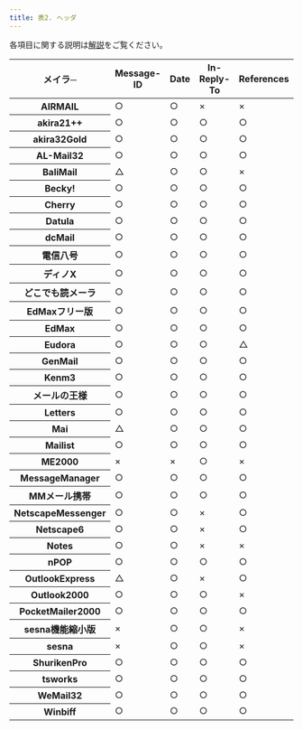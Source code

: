 ```yaml
---
title: 表2. へッダ
---
```

各項目に関する説明は[解説](/win-mailer/exp-header.html)をご覧ください。

<table data-border="1">
<thead>
<tr class="tableheader">
<th>メイラ─</th>
<th>Message-ID</th>
<th>Date</th>
<th>In-Reply-To</th>
<th>References</th>
<th>Content-Disposition</th>
<th>適切なMediaType</th>
</tr>
</thead>
<tbody>
<tr id="airmail.xml" class="shareware">
<th>AIRMAIL</th>
<td>○</td>
<td>○</td>
<td>×</td>
<td>×</td>
<td>○</td>
<td>○</td>
</tr>
<tr id="akira21.xml" class="shareware">
<th>akira21++</th>
<td>○</td>
<td>○</td>
<td>○</td>
<td>○</td>
<td>○</td>
<td>○</td>
</tr>
<tr id="akira32gold.xml" class="freesoft">
<th>akira32Gold</th>
<td>○</td>
<td>○</td>
<td>○</td>
<td>○</td>
<td>○</td>
<td>○</td>
</tr>
<tr id="almail32.xml" class="shareware">
<th>AL-Mail32</th>
<td>○</td>
<td>○</td>
<td>○</td>
<td>○</td>
<td>○</td>
<td>○</td>
</tr>
<tr id="balimail.xml" class="shareware">
<th>BaliMail</th>
<td>△</td>
<td>○</td>
<td>○</td>
<td>×</td>
<td>○</td>
<td>○</td>
</tr>
<tr id="becky.xml" class="shareware">
<th>Becky!</th>
<td>○</td>
<td>○</td>
<td>○</td>
<td>○</td>
<td>○</td>
<td>○</td>
</tr>
<tr id="cherry.xml" class="shareware">
<th>Cherry</th>
<td>○</td>
<td>○</td>
<td>○</td>
<td>○</td>
<td>×</td>
<td>×</td>
</tr>
<tr id="datula.xml" class="shareware">
<th>Datula</th>
<td>○</td>
<td>○</td>
<td>○</td>
<td>○</td>
<td>○</td>
<td>○</td>
</tr>
<tr id="dcmail.xml" class="shareware">
<th>dcMail</th>
<td>○</td>
<td>○</td>
<td>○</td>
<td>○</td>
<td>○</td>
<td>○</td>
</tr>
<tr id="den8.xml" class="freesoft">
<th>電信八号</th>
<td>○</td>
<td>○</td>
<td>○</td>
<td>○</td>
<td>○</td>
<td>○</td>
</tr>
<tr id="dinox.xml" class="shareware">
<th>ディノX</th>
<td>○</td>
<td>○</td>
<td>○</td>
<td>○</td>
<td>○</td>
<td>○</td>
</tr>
<tr id="dokodemo.xml" class="shareware">
<th>どこでも読メーラ</th>
<td>○</td>
<td>○</td>
<td>○</td>
<td>○</td>
<td>○</td>
<td>○</td>
</tr>
<tr id="edmax-free.xml" class="freesoft">
<th>EdMaxフリー版</th>
<td>○</td>
<td>○</td>
<td>○</td>
<td>○</td>
<td>○</td>
<td>○</td>
</tr>
<tr id="edmax.xml" class="shareware">
<th>EdMax</th>
<td>○</td>
<td>○</td>
<td>○</td>
<td>○</td>
<td>○</td>
<td>○</td>
</tr>
<tr id="eudora.xml" class="freesoft">
<th>Eudora</th>
<td>○</td>
<td>○</td>
<td>○</td>
<td>△</td>
<td>○</td>
<td>○</td>
</tr>
<tr id="genmail.xml" class="freesoft">
<th>GenMail</th>
<td>○</td>
<td>○</td>
<td>○</td>
<td>○</td>
<td>○</td>
<td>×</td>
</tr>
<tr id="kenm3.xml" class="shareware">
<th>Kenm3</th>
<td>○</td>
<td>○</td>
<td>○</td>
<td>○</td>
<td>○</td>
<td>○</td>
</tr>
<tr id="kingmail.xml" class="package">
<th>メールの王様</th>
<td>○</td>
<td>○</td>
<td>○</td>
<td>○</td>
<td>○</td>
<td>○</td>
</tr>
<tr id="letters.xml" class="shareware">
<th>Letters</th>
<td>○</td>
<td>○</td>
<td>○</td>
<td>○</td>
<td>○</td>
<td>○</td>
</tr>
<tr id="mai.xml" class="freesoft">
<th>Mai</th>
<td>△</td>
<td>○</td>
<td>○</td>
<td>○</td>
<td>×</td>
<td>×</td>
</tr>
<tr id="mailist.xml" class="shareware">
<th>Mailist</th>
<td>○</td>
<td>○</td>
<td>○</td>
<td>○</td>
<td>○</td>
<td>○</td>
</tr>
<tr id="me2000.xml" class="shareware">
<th>ME2000</th>
<td>×</td>
<td>×</td>
<td>○</td>
<td>×</td>
<td>×</td>
<td>×</td>
</tr>
<tr id="message-manager.xml" class="freesoft">
<th>MessageManager</th>
<td>○</td>
<td>○</td>
<td>○</td>
<td>○</td>
<td>○</td>
<td>○</td>
</tr>
<tr id="mm-mail.xml" class="shareware">
<th>MMメール携帯</th>
<td>○</td>
<td>○</td>
<td>○</td>
<td>○</td>
<td>○</td>
<td>○</td>
</tr>
<tr id="netscape-messenger.xml" class="freesoft">
<th>NetscapeMessenger</th>
<td>○</td>
<td>○</td>
<td>×</td>
<td>○</td>
<td>○</td>
<td>○</td>
</tr>
<tr id="netscape6.xml" class="freesoft">
<th>Netscape6</th>
<td>○</td>
<td>○</td>
<td>×</td>
<td>○</td>
<td>○</td>
<td>○</td>
</tr>
<tr id="notes.xml" class="package">
<th>Notes</th>
<td>○</td>
<td>○</td>
<td>×</td>
<td>×</td>
<td>○</td>
<td>○</td>
</tr>
<tr id="npop.xml" class="freesoft">
<th>nPOP</th>
<td>○</td>
<td>○</td>
<td>○</td>
<td>○</td>
<td>○</td>
<td>○</td>
</tr>
<tr id="outlook-express.xml" class="freesoft">
<th>OutlookExpress</th>
<td>△</td>
<td>○</td>
<td>×</td>
<td>○</td>
<td>○</td>
<td>○</td>
</tr>
<tr id="outlook.xml" class="package">
<th>Outlook2000</th>
<td>○</td>
<td>○</td>
<td>○</td>
<td>×</td>
<td>○</td>
<td>○</td>
</tr>
<tr id="pocket-mailer.xml" class="shareware">
<th>PocketMailer2000</th>
<td>○</td>
<td>○</td>
<td>○</td>
<td>○</td>
<td>○</td>
<td>○</td>
</tr>
<tr id="sesna-free.xml" class="freesoft">
<th>sesna機能縮小版</th>
<td>×</td>
<td>○</td>
<td>○</td>
<td>×</td>
<td>○</td>
<td>×</td>
</tr>
<tr id="sesna.xml" class="shareware">
<th>sesna</th>
<td>×</td>
<td>○</td>
<td>○</td>
<td>×</td>
<td>○</td>
<td>×</td>
</tr>
<tr id="shuriken-pro.xml" class="package">
<th>ShurikenPro</th>
<td>○</td>
<td>○</td>
<td>○</td>
<td>○</td>
<td>○</td>
<td>○</td>
</tr>
<tr id="tsworks.xml" class="shareware">
<th>tsworks</th>
<td>○</td>
<td>○</td>
<td>○</td>
<td>○</td>
<td>○</td>
<td>○</td>
</tr>
<tr id="wemail32.xml" class="shareware">
<th>WeMail32</th>
<td>○</td>
<td>○</td>
<td>○</td>
<td>○</td>
<td>○</td>
<td>×</td>
</tr>
<tr id="winbiff.xml" class="shareware">
<th>Winbiff</th>
<td>○</td>
<td>○</td>
<td>○</td>
<td>○</td>
<td>○</td>
<td>○</td>
</tr>
</tbody>
</table>

